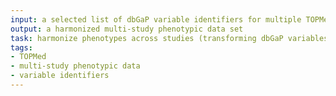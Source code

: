 ```yaml
---
input: a selected list of dbGaP variable identifiers for multiple TOPMed studies
output: a harmonized multi-study phenotypic data set
task: harmonize phenotypes across studies (transforming dbGaP variables as needed)
tags:
- TOPMed
- multi-study phenotypic data
- variable identifiers
---
```

